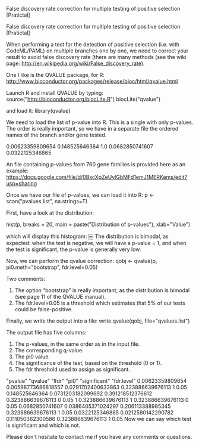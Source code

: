 False discovery rate correction for multiple testing of positive selection [Pratictal]


False discovery rate correction for multiple testing of positive selection [Pratictal]





When performing a test for the detection of positive selection (i.e. with CodeML/PAML) on multiple branches one by one, we need to correct your result to avoid false discovery rate (there are many methods (see the wiki page: http://en.wikipedia.org/wiki/False_discovery_rate).

One I like is the QVALUE package, for R:
http://www.bioconductor.org/packages/release/bioc/html/qvalue.html


Launch R and install QVALUE by typing:
source("http://bioconductor.org/biocLite.R")
biocLite("qvalue")

and load it:
library(qvalue)

We need to load the list of p-value into R. This is a single with only p-values. The order is really important, so we have in a separate file the ordered names of the branch and/or gene tested.

0.00623359809654
0.148525646364
1.0
0.0682850741607
0.0322125346865

An file containing p-values from 760 gene families is provided here as an example:
https://docs.google.com/file/d/0BxcXpZeUylGbMFd1emJ1MERKems/edit?usp=sharing




Once we have our file of p-values, we can load it into R:
p <- scan("pvalues.list", na.strings=T)

First, have a look at the distribution:

hist(p, breaks = 20, main = paste("Distribution of p-values"), xlab="Value")

which will display this histogram: 
￼
The distribution is bimodal, as expected: when the test is negative, we will have a p-value = 1, and when the test is significant, the p-value is generally very low.


Now, we can perform the qvalue correction:
qobj <- qvalue(p, pi0.meth="bootstrap", fdr.level=0.05)

Two comments:
1. The option “bootstrap” is really important, as the distribution is bimodal (see page 11 of the QVALUE manual).
2. The fdr.level=0.05 is a threshold which estimates that 5% of our tests could be false-positive.


Finally, we write the output into a file:
write.qvalue(qobj, file="qvalues.list")

The output file has five columns:
1. The p-values, in the same order as in the input file.
2. The corresponding q-value.
3. The pi0 value. 
4. The significance of the test, based on the threshold (0 or 1).
5. The fdr threshold used to assign as significant.


"pvalue" "qvalue" "lfdr" "pi0" "significant" "fdr.level"
0.00623359809654 0.00598773686818557 0.0291702400633863 0.323886639676113 1 0.05
0.148525646364 0.0731203182099692 0.391218512376612 0.323886639676113 0 0.05
1 0.323886639676113 1 0.323886639676113 0 0.05
0.0682850741607 0.0386405371024297 0.206113388985345 0.323886639676113 1 0.05
0.0322125346865 0.0212580142290782 0.111050362300586 0.323886639676113 1 0.05
Now we can say which test is significant and which is not.


Please don't hesitate to contact me if you have any comments or questions.